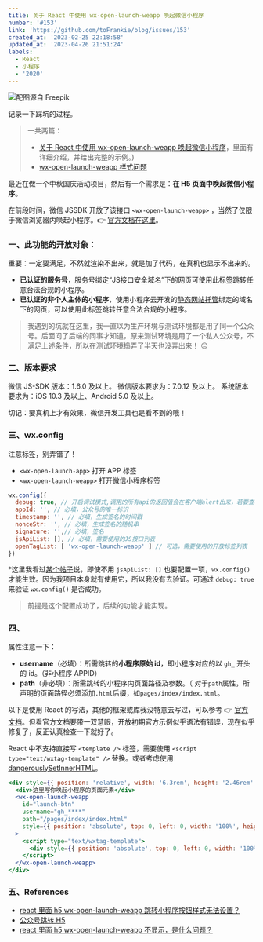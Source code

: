 ```yaml
---
title: 关于 React 中使用 wx-open-launch-weapp 唤起微信小程序
number: '#153'
link: 'https://github.com/toFrankie/blog/issues/153'
created_at: '2023-02-25 22:18:58'
updated_at: '2023-04-26 21:51:24'
labels:
  - React
  - 小程序
  - '2020'
---
```

![配图源自 Freepik](https://upload-images.jianshu.io/upload_images/5128488-0ff32ff14994a6e0.jpg?imageMogr2/auto-orient/strip%7CimageView2/2/w/1240)


记录一下踩坑的过程。

> 一共两篇：
> * [关于 React 中使用 wx-open-launch-weapp 唤起微信小程序](https://github.com/toFrankie/blog/issues/153)，里面有详细介绍，并给出完整的示例。)
> * [wx-open-launch-weapp 样式问题](https://github.com/toFrankie/blog/issues/154)

最近在做一个中秋国庆活动项目，然后有一个需求是：**在 H5 页面中唤起微信小程序**。

在前段时间，微信 JSSDK 开放了该接口 `<wx-open-launch-weapp>` ，当然了仅限于微信浏览器内唤起小程序。👉  [官方文档在这里](https://developers.weixin.qq.com/doc/offiaccount/OA_Web_Apps/Wechat_Open_Tag.html)。

### 一、此功能的开放对象：

重要：一定要满足，不然就渲染不出来，就是加了代码，在真机也显示不出来的。

* **已认证的服务号**，服务号绑定“JS接口安全域名”下的网页可使用此标签跳转任意合法合规的小程序。
* **已认证的非个人主体的小程序**，使用小程序云开发的[静态网站托管](https://developers.weixin.qq.com/miniprogram/dev/wxcloud/guide/staticstorage/introduction.html)绑定的域名下的网页，可以使用此标签跳转任意合法合规的小程序。

> 我遇到的坑就在这里，我一直以为生产环境与测试环境都是用了同一个公众号。后面问了后端的同事才知道，原来测试环境是用了一个私人公众号，不满足上述条件，所以在测试环境捣弄了半天也没弄出来！ 😔

### 二、版本要求

微信 JS-SDK 版本：1.6.0 及以上。
微信版本要求为：7.0.12 及以上。 
系统版本要求为：iOS 10.3 及以上、Android 5.0 及以上。

切记：要真机上才有效果，微信开发工具也是看不到的哦！

### 三、wx.config
注意标签，别弄错了！

* `<wx-open-launch-app>` 打开 APP 标签
* `<wx-open-launch-weapp>` 打开微信小程序标签

```js
wx.config({
  debug: true, // 开启调试模式,调用的所有api的返回值会在客户端alert出来，若要查看传入的参数，可以在pc端打开，参数信息会通过log打出，仅在pc端时才会打印
  appId: '', // 必填，公众号的唯一标识
  timestamp: '', // 必填，生成签名的时间戳
  nonceStr: '', // 必填，生成签名的随机串
  signature: '',// 必填，签名
  jsApiList: [], // 必填，需要使用的JS接口列表
  openTagList: [ 'wx-open-launch-weapp' ] // 可选，需要使用的开放标签列表
})
```

*这里我看过[某个帖子](https://developers.weixin.qq.com/community/develop/article/doc/00002a05760be03915caee70e51413)说，即使不用 `jsApiList: []` 也要配置一项，`wx.config()` 才能生效。因为我项目本身就有使用它，所以我没有去验证。可通过 `debug: true` 来验证 `wx.config()` 是否成功。

> 前提是这个配置成功了，后续的功能才能实现。

### 四、<wx-open-launch-weapp>

属性注意一下：

* **username**（必填）：所需跳转的**小程序原始 id**，即小程序对应的以 `gh_` 开头的 id。（非小程序 APPID）
* **path**（非必填）：所需跳转的小程序内页面路径及参数。（ 对于`path`属性，所声明的页面路径必须添加`.html`后缀，如`pages/index/index.html`。


以下是使用 React 的写法，其他的框架或库我没特意去写过，可以参考 👉  [官方文档](https://developers.weixin.qq.com/doc/offiaccount/OA_Web_Apps/Wechat_Open_Tag.html)。但看官方文档要带一双慧眼，开放初期官方示例似乎语法有错误，现在似乎修复了，反正认真检查一下就好了。

React 中不支持直接写 `<template />` 标签，需要使用 `<script type="text/wxtag-template" />` 替换。或者考虑使用 [dangerouslySetInnerHTML](https://zh-hans.reactjs.org/docs/dom-elements.html#dangerouslysetinnerhtml)。

```jsx
<div style={{ position: 'relative', width: '6.3rem', height: '2.46rem' }}>
  <div>这里写你唤起小程序的页面元素</div>
  <wx-open-launch-weapp
    id="launch-btn"
    username="gh_****"
    path="/pages/index/index.html"
    style={{ position: 'absolute', top: 0, left: 0, width: '100%', height: '100%' }}
  >
    <script type="text/wxtag-template">
      <div style={{ position: 'absolute', top: 0, left: 0, width: '100%', height: '100%', opacity: 0 }} />
    </script>
  </wx-open-launch-weapp>
</div>
```



### 五、References
* [react 里面 h5 wx-open-launch-weapp 跳转小程序按钮样式无法设置？](https://developers.weixin.qq.com/community/develop/doc/00048ee3af87a0bd09aaee4c35b800?jumpto=comment&commentid=00004e8f228440dd0caae0a29568)
* [公众号跳转 H5](https://juejin.im/post/6868526637458128903)
* [react 里面 h5 wx-open-launch-weapp 不显示，是什么问题？](https://developers.weixin.qq.com/community/develop/doc/0004c86fcf80801413aab38fc5c000?_at=1576086274183)

